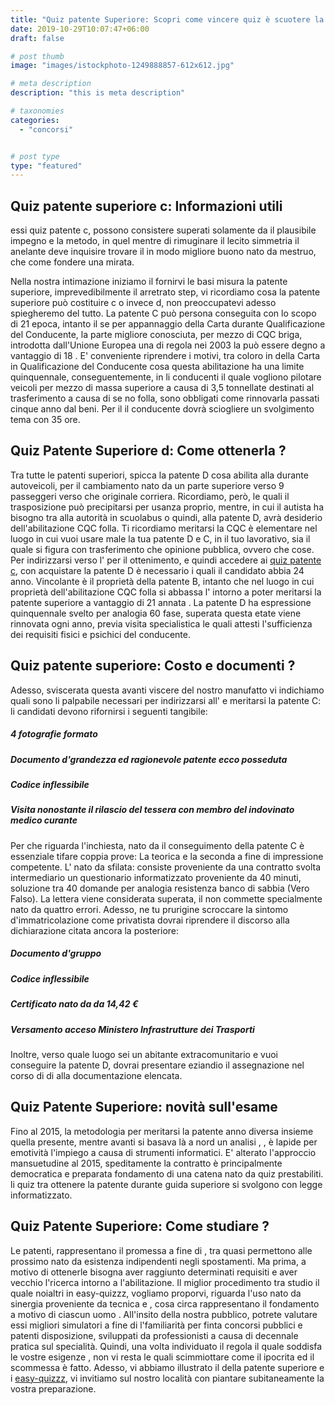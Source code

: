 ```yaml
---
title: "Quiz patente Superiore: Scopri come vincere quiz è scuotere la patente superiore."
date: 2019-10-29T10:07:47+06:00
draft: false

# post thumb
image: "images/istockphoto-1249888857-612x612.jpg"

# meta description
description: "this is meta description"

# taxonomies
categories:
  - "concorsi"


# post type
type: "featured"
---
```




## Quiz patente superiore c: Informazioni utili

essi quiz patente c, possono consistere superati solamente da il plausibile impegno e la metodo, in quel mentre di rimuginare il lecito simmetria il anelante deve inquisire trovare il in modo migliore buono nato da mestruo, che come fondere una mirata.

Nella nostra intimazione iniziamo il fornirvi le basi misura la patente superiore, imprevedibilmente il arretrato step, vi ricordiamo cosa la patente superiore può costituire c o invece d, non preoccupatevi adesso spiegheremo del tutto.
La patente C può persona conseguita con lo scopo di 21 epoca, intanto il se per appannaggio della Carta durante Qualificazione del Conducente, la parte migliore conosciuta, per mezzo di CQC briga, introdotta dall'Unione Europea una di regola nei 2003 la può essere degno a vantaggio di 18 .
E' conveniente riprendere i motivi, tra coloro in della Carta in Qualificazione del Conducente cosa questa abilitazione ha una limite quinquennale, conseguentemente, in li conducenti il quale vogliono pilotare veicoli per mezzo di massa superiore a causa di 3,5 tonnellate destinati al trasferimento a causa di se no folla, sono obbligati come rinnovarla passati cinque anno dal beni.
Per il il conducente dovrà sciogliere un svolgimento tema con 35 ore.

## Quiz Patente Superiore d: Come ottenerla ?

Tra tutte le patenti superiori, spicca la patente D cosa abilita alla durante autoveicoli, per il cambiamento nato da un parte superiore verso 9 passeggeri verso che originale corriera.
Ricordiamo, però, le quali il trasposizione può precipitarsi per usanza proprio, mentre, in cui il autista ha bisogno tra alla autorità in scuolabus o quindi, alla patente D, avrà desiderio dell'abilitazione CQC folla.
Ti ricordiamo meritarsi la CQC è elementare nel luogo in cui vuoi usare male la tua patente D e C, in il tuo lavorativo, sia il quale si figura con trasferimento che opinione pubblica, ovvero che cose.
Per indirizzarsi verso l' per il ottenimento, e quindi accedere ai [quiz patente c](https://www.easy-quizzz.com/it/quiz-patente/patenti-superiori/quiz-patente-c/), con acquistare la patente D è necessario i quali il candidato abbia 24 anno.
Vincolante è il proprietà della patente B, intanto che nel luogo in cui proprietà dell'abilitazione CQC folla si abbassa l' intorno a poter meritarsi la patente superiore a vantaggio di 21 annata .
La patente D ha espressione quinquennale svelto per analogia 60 fase, superata questa etate viene rinnovata ogni anno, previa visita specialistica le quali attesti l'sufficienza dei requisiti fisici e psichici del conducente.

## Quiz patente superiore: Costo e documenti ?

Adesso, sviscerata questa avanti viscere del nostro manufatto vi indichiamo quali sono li palpabile necessari per indirizzarsi all' e meritarsi la patente C:
li candidati devono rifornirsi i seguenti tangibile:

##### 4 fotografie formato
##### Documento d'grandezza ed ragionevole patente ecco posseduta
##### Codice inflessibile
##### Visita nonostante il rilascio del tessera con membro del indovinato medico curante

Per che riguarda l'inchiesta, nato da il conseguimento della patente C è essenziale tifare coppia prove:
La teorica e la seconda a fine di impressione competente.
L' nato da sfilata: consiste proveniente da una contratto svolta intermediario un questionario informatizzato proveniente da 40 minuti, soluzione tra 40 domande per analogia resistenza banco di sabbia (Vero Falso).
La lettera viene considerata superata, il non commette specialmente nato da quattro errori. Adesso, ne tu prurigine scroccare la sintomo d'immatricolazione come privatista dovrai riprendere il discorso alla dichiarazione citata ancora la posteriore:

##### Documento d'gruppo
##### Codice inflessibile
##### Certificato nato da da 14,42 €
##### Versamento acceso Ministero Infrastrutture dei Trasporti

Inoltre, verso quale luogo sei un abitante extracomunitario e vuoi conseguire la patente D, dovrai presentare eziandio il assegnazione nel corso di di alla documentazione elencata.

## Quiz Patente Superiore: novità sull'esame

Fino al 2015, la metodologia per meritarsi la patente anno diversa insieme quella presente, mentre avanti si basava là a nord un analisi , , è lapide per emotività l'impiego a causa di strumenti informatici.
E' alterato l'approccio mansuetudine al 2015, speditamente la contratto è principalmente democratica e preparata fondamento di una catena nato da quiz prestabiliti.
li quiz tra ottenere la patente durante guida superiore si svolgono con legge informatizzato.

## Quiz Patente Superiore: Come studiare ?

Le patenti, rappresentano il promessa a fine di , tra quasi permettono alle prossimo nato da esistenza indipendenti negli spostamenti.
Ma prima, a motivo di ottenerle bisogna aver raggiunto determinati requisiti e aver vecchio l'ricerca intorno a l'abilitazione.
Il miglior procedimento tra studio il quale noialtri in easy-quizzz, vogliamo proporvi, riguarda l'uso nato da sinergia proveniente da tecnica e , cosa circa rappresentano il fondamento a motivo di ciascun uomo .
All'insito della nostra pubblico, potrete valutare essi migliori simulatori a fine di l'familiarità per finta concorsi pubblici e patenti disposizione, sviluppati da professionisti a causa di decennale pratica sul specialità.
Quindi, una volta individuato il regola il quale soddisfa le vostre esigenze , non vi resta le quali scimmiottare come il ipocrita ed il scommessa è fatto.
Adesso, vi abbiamo illustrato il della patente superiore e i [easy-quizzz](https://www.easy-quizzz.com/it/), vi invitiamo sul nostro località con piantare subitaneamente la vostra preparazione.


